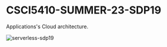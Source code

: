 # CSCI5410-SUMMER-23-SDP19

Applications's Cloud architecture.

![serverless-sdp19](https://github.com/kishore7403/Serverless-Quiz-Application/assets/48860055/1e7daed7-a30c-4802-ae4a-c937bdf3ffb0)

